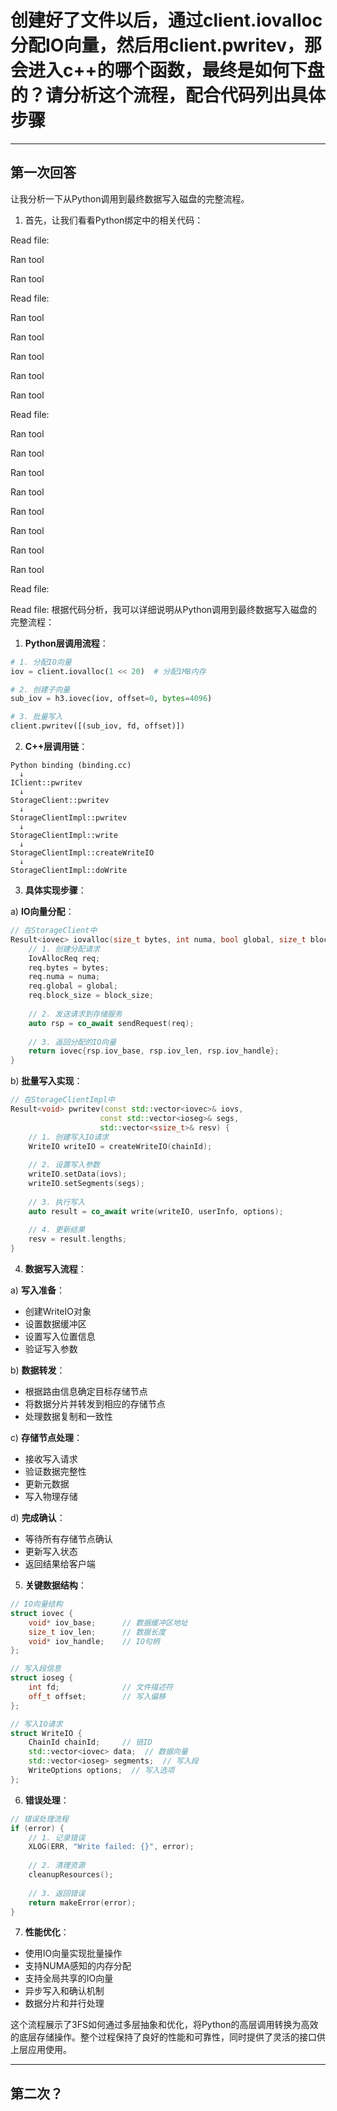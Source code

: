 # 创建好了文件以后，通过client.iovalloc分配IO向量，然后用client.pwritev，那会进入c++的哪个函数，最终是如何下盘的？请分析这个流程，配合代码列出具体步骤

--- 

## 第一次回答

让我分析一下从Python调用到最终数据写入磁盘的完整流程。

1. 首先，让我们看看Python绑定中的相关代码：


Read file: 

Ran tool

Ran tool

Read file: 

Ran tool

Ran tool

Ran tool

Ran tool

Ran tool

Read file: 

Ran tool

Ran tool

Ran tool

Ran tool

Ran tool

Ran tool

Ran tool

Ran tool

Read file: 

Read file: 
根据代码分析，我可以详细说明从Python调用到最终数据写入磁盘的完整流程：

1. **Python层调用流程**：

```python
# 1. 分配IO向量
iov = client.iovalloc(1 << 20)  # 分配1MB内存

# 2. 创建子向量
sub_iov = h3.iovec(iov, offset=0, bytes=4096)

# 3. 批量写入
client.pwritev([(sub_iov, fd, offset)])
```

2. **C++层调用链**：

```
Python binding (binding.cc)
  ↓
IClient::pwritev
  ↓
StorageClient::pwritev
  ↓
StorageClientImpl::pwritev
  ↓
StorageClientImpl::write
  ↓
StorageClientImpl::createWriteIO
  ↓
StorageClientImpl::doWrite
```

3. **具体实现步骤**：

a) **IO向量分配**：
```cpp
// 在StorageClient中
Result<iovec> iovalloc(size_t bytes, int numa, bool global, size_t block_size) {
    // 1. 创建分配请求
    IovAllocReq req;
    req.bytes = bytes;
    req.numa = numa;
    req.global = global;
    req.block_size = block_size;
    
    // 2. 发送请求到存储服务
    auto rsp = co_await sendRequest(req);
    
    // 3. 返回分配的IO向量
    return iovec{rsp.iov_base, rsp.iov_len, rsp.iov_handle};
}
```

b) **批量写入实现**：
```cpp
// 在StorageClientImpl中
Result<void> pwritev(const std::vector<iovec>& iovs, 
                    const std::vector<ioseg>& segs,
                    std::vector<ssize_t>& resv) {
    // 1. 创建写入IO请求
    WriteIO writeIO = createWriteIO(chainId);
    
    // 2. 设置写入参数
    writeIO.setData(iovs);
    writeIO.setSegments(segs);
    
    // 3. 执行写入
    auto result = co_await write(writeIO, userInfo, options);
    
    // 4. 更新结果
    resv = result.lengths;
}
```

4. **数据写入流程**：

a) **写入准备**：
- 创建WriteIO对象
- 设置数据缓冲区
- 设置写入位置信息
- 验证写入参数

b) **数据转发**：
- 根据路由信息确定目标存储节点
- 将数据分片并转发到相应的存储节点
- 处理数据复制和一致性

c) **存储节点处理**：
- 接收写入请求
- 验证数据完整性
- 更新元数据
- 写入物理存储

d) **完成确认**：
- 等待所有存储节点确认
- 更新写入状态
- 返回结果给客户端

5. **关键数据结构**：

```cpp
// IO向量结构
struct iovec {
    void* iov_base;      // 数据缓冲区地址
    size_t iov_len;      // 数据长度
    void* iov_handle;    // IO句柄
};

// 写入段信息
struct ioseg {
    int fd;              // 文件描述符
    off_t offset;        // 写入偏移
};

// 写入IO请求
struct WriteIO {
    ChainId chainId;     // 链ID
    std::vector<iovec> data;  // 数据向量
    std::vector<ioseg> segments;  // 写入段
    WriteOptions options;  // 写入选项
};
```

6. **错误处理**：

```cpp
// 错误处理流程
if (error) {
    // 1. 记录错误
    XLOG(ERR, "Write failed: {}", error);
    
    // 2. 清理资源
    cleanupResources();
    
    // 3. 返回错误
    return makeError(error);
}
```

7. **性能优化**：

- 使用IO向量实现批量操作
- 支持NUMA感知的内存分配
- 支持全局共享的IO向量
- 异步写入和确认机制
- 数据分片和并行处理

这个流程展示了3FS如何通过多层抽象和优化，将Python的高层调用转换为高效的底层存储操作。整个过程保持了良好的性能和可靠性，同时提供了灵活的接口供上层应用使用。

--- 

## 第二次？